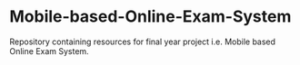 # Mobile-based-Online-Exam-System
Repository containing resources for final year project i.e. Mobile based Online Exam System.
